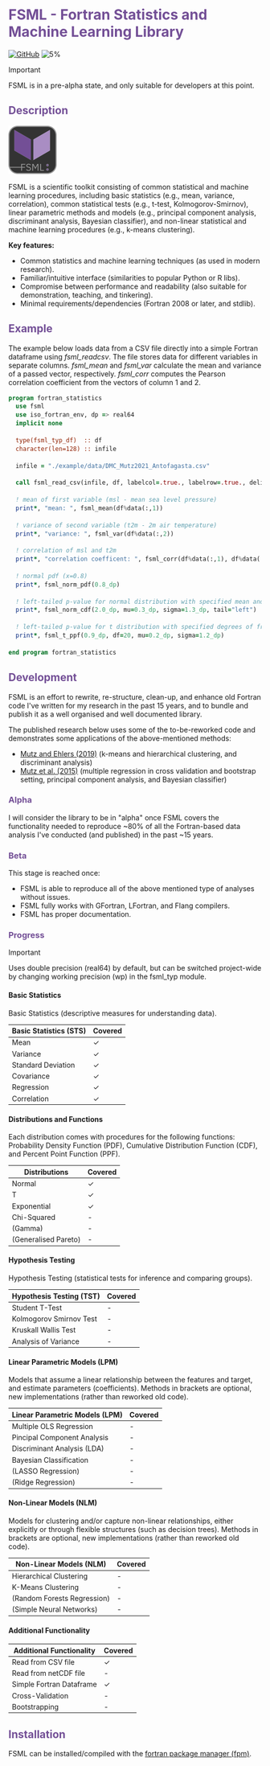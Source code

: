 # <span style="color:#734f96">FSML - Fortran Statistics and Machine Learning Library</span>

[![GitHub](https://img.shields.io/github/license/sebastian-mutz/fsml)](https://github.com/sebastian-mutz/fsml/blob/main/LICENCE)
![5%](https://progress-bar.xyz/5?title=Alpha)

> [!IMPORTANT]
> FSML is in a pre-alpha state, and only suitable for developers at this point.
>

 <!--
@warning
FSML is in a pre-alpha state, and only suitable for developers at this point.
@endwarning
 -->

## <span style="color:#734f96">Description</span>

![logo](assets/logo/FSML_small.png)

FSML is a scientific toolkit consisting of common statistical and machine learning procedures, including basic statistics (e.g., mean, variance, correlation), common statistical tests (e.g., t-test, Kolmogorov-Smirnov), linear parametric methods and models (e.g., principal component analysis, discriminant analysis, Bayesian classifier), and non-linear statistical and machine learning procedures (e.g., k-means clustering).

**Key features:**

 - Common statistics and machine learning techniques (as used in modern research).
 - Familiar/intuitive interface (similarities to popular Python or R libs).
 - Compromise between performance and readability (also suitable for demonstration, teaching, and tinkering).
 - Minimal requirements/dependencies (Fortran 2008 or later, and stdlib).


## <span style="color:#734f96">Example</span>

The example below loads data from a CSV file directly into a simple Fortran dataframe using *fsml_readcsv*. The file stores data for different variables in separate columns. *fsml_mean* and *fsml_var* calculate the mean and variance of a passed vector, respectively. *fsml_corr* computes the Pearson correlation coefficient from the vectors of column 1 and 2.

```fortran
program fortran_statistics
  use fsml
  use iso_fortran_env, dp => real64
  implicit none

  type(fsml_typ_df)  :: df
  character(len=128) :: infile

  infile = "./example/data/DMC_Mutz2021_Antofagasta.csv"

  call fsml_read_csv(infile, df, labelcol=.true., labelrow=.true., delimiter=",")

  ! mean of first variable (msl - mean sea level pressure)
  print*, "mean: ", fsml_mean(df%data(:,1))

  ! variance of second variable (t2m - 2m air temperature)
  print*, "variance: ", fsml_var(df%data(:,2))

  ! correlation of msl and t2m
  print*, "correlation coefficent: ", fsml_corr(df%data(:,1), df%data(:,2))

  ! normal pdf (x=0.8)
  print*, fsml_norm_pdf(0.8_dp)

  ! left-tailed p-value for normal distribution with specified mean and standard deviation
  print*, fsml_norm_cdf(2.0_dp, mu=0.3_dp, sigma=1.3_dp, tail="left")

  ! left-tailed p-value for t distribution with specified degrees of freedom
  print*, fsml_t_ppf(0.9_dp, df=20, mu=0.2_dp, sigma=1.2_dp)

end program fortran_statistics
```


## <span style="color:#734f96">Development</span>

FSML is an effort to rewrite, re-structure, clean-up, and enhance old Fortran code I've written for my research in the past 15 years, and to bundle and publish it as a well organised and well documented library.

The published research below uses some of the to-be-reworked code and demonstrates some applications of the above-mentioned methods:

- [Mutz and Ehlers (2019)](https://doi.org/10.5194/esurf-7-663-2019) (k-means and hierarchical clustering, and discriminant analysis)
- [Mutz et al. (2015)](https://doi.org/10.1007/s00382-015-2663-5) (multiple regression in cross validation and bootstrap setting, principal component analysis, and Bayesian classifier)

### <span style="color:#734f96">Alpha</span>

I will consider the library to be in "alpha" once FSML covers the functionality needed to reproduce ~80% of all the Fortran-based data analysis I've conducted (and published) in the past ~15 years.

### <span style="color:#734f96">Beta</span>

This stage is reached once:

- FSML is able to reproduce all of the above mentioned type of analyses without issues.
- FSML fully works with GFortran, LFortran, and Flang compilers.
- FSML has proper documentation.

### <span style="color:#734f96">Progress</span>

> [!IMPORTANT]
> Uses double precision (real64) by default, but can be switched project-wide by changing working precision (wp) in the fsml_typ module.
>

#### Basic Statistics

Basic Statistics (descriptive measures for understanding data).

| Basic Statistics (STS) | Covered |
| ---------------------- | ------- |
| Mean                   | ✓       |
| Variance               | ✓       |
| Standard Deviation     | ✓       |
| Covariance             | ✓       |
| Regression             | ✓       |
| Correlation            | ✓       |

#### Distributions and Functions

Each distribution comes with procedures for the following functions: Probability Density Function (PDF), Cumulative Distribution Function (CDF), and Percent Point Function (PPF).

| Distributions          | Covered |
| ---------------------- | ------- |
| Normal                 | ✓       |
| T                      | ✓       |
| Exponential            | ✓       |
| Chi-Squared            | -       |
| (Gamma)                | -       |
| (Generalised Pareto)   | -       |

#### Hypothesis Testing

Hypothesis Testing (statistical tests for inference and comparing groups).

| Hypothesis Testing (TST) | Covered |
| ------------------------ | ------- |
| Student T-Test           | -       |
| Kolmogorov Smirnov Test  | -       |
| Kruskall Wallis Test     | -       |
| Analysis of Variance     | -       |

#### Linear Parametric Models (LPM)

 Models that assume a linear relationship between the features and target, and estimate parameters (coefficients). Methods in brackets are optional, new implementations (rather than reworked old code).

| Linear Parametric Models (LPM)| Covered |
| ----------------------------- | ------- |
| Multiple OLS Regression       | -       |
| Pincipal Component Analysis   | -       |
| Discriminant Analysis (LDA)   | -       |
| Bayesian Classification       | -       |
| (LASSO Regression)            | -       |
| (Ridge Regression)            | -       |

#### Non-Linear Models (NLM)

Models for clustering and/or capture non-linear relationships, either explicitly or through flexible structures (such as decision trees). Methods in brackets are optional, new implementations (rather than reworked old code).

| Non-Linear Models (NLM)     | Covered |
| --------------------------- | ------- |
| Hierarchical Clustering     | -       |
| K-Means Clustering          | -       |
| (Random Forests Regression) | -       |
| (Simple Neural Networks)    | -       |

#### Additional Functionality

| Additional Functionality    | Covered |
| --------------------------- | ------- |
| Read from CSV file          | ✓       |
| Read from netCDF file       | -       |
| Simple Fortran Dataframe    | ✓       |
| Cross-Validation            | -       |
| Bootstrapping               | -       |

## <span style="color:#734f96">Installation</span>

FSML can be installed/compiled with the [fortran package manager (fpm)](https://github.com/fortran-lang/fpm).


